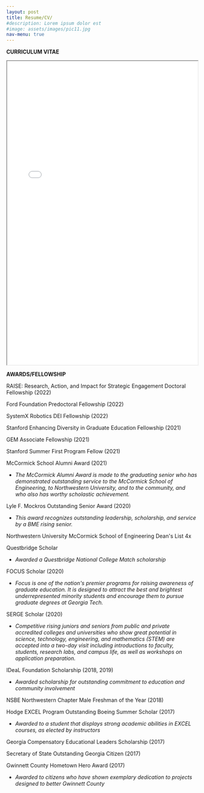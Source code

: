 ```yaml
---
layout: post
title: Resume/CV/
#description: Lorem ipsum dolor est
#image: assets/images/pic11.jpg
nav-menu: true
---
```


**CURRICULUM VITAE**
<iframe src="assets/pdfs/Osele_Obumneme_CV.pdf" width="100%" height="800px"></iframe>


**AWARDS/FELLOWSHIP**

RAISE: Research, Action, and Impact for Strategic Engagement Doctoral Fellowship (2022)

Ford Foundation Predoctoral Fellowship (2022)

SystemX Robotics DEI Fellowship (2022)

Stanford Enhancing Diversity in Graduate Education Fellowship (2021)

GEM Associate Fellowship (2021)

Stanford Summer First Program Fellow (2021)

McCormick School Alumni Award (2021)

- _The McCormick Alumni Award is made to the graduating senior who has demonstrated outstanding service to the McCormick School of Engineering, to Northwestern University, and to the community, and who also has worthy scholastic achievement._

Lyle F. Mockros Outstanding Senior Award (2020)

- _This award recognizes outstanding leadership, scholarship, and service by a BME rising senior._

Northwestern University McCormick School of Engineering Dean&#39;s List 4x

Questbridge Scholar

- _Awarded a Questbridge National College Match scholarship_

FOCUS Scholar (2020)

- _Focus is one of the nation&#39;s premier programs for raising awareness of graduate education. It is designed to attract the best and brightest underrepresented minority students and encourage them to pursue graduate degrees at Georgia Tech._

SERGE Scholar (2020)

- _Competitive rising juniors and seniors from public and private accredited colleges and universities who show great potential in science, technology, engineering, and mathematics (STEM) are accepted into a two-day visit including introductions to faculty, students, research labs, and campus life, as well as workshops on application preparation._

IDeaL Foundation Scholarship (2018, 2019)

- _Awarded scholarship for outstanding commitment to education and community involvement_

NSBE Northwestern Chapter Male Freshman of the Year (2018)

Hodge EXCEL Program Outstanding Boeing Summer Scholar (2017)

- _Awarded to a student that displays strong academic abilities in EXCEL courses, as elected by instructors_

Georgia Compensatory Educational Leaders Scholarship (2017)

Secretary of State Outstanding Georgia Citizen (2017)

Gwinnett County Hometown Hero Award (2017)

- _Awarded to citizens who have shown exemplary dedication to projects designed to better Gwinnett County_
